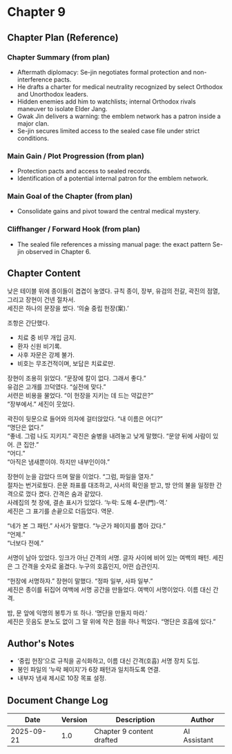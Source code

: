 # Chapter 9

## Chapter Plan (Reference)

### Chapter Summary (from plan)
- Aftermath diplomacy: Se-jin negotiates formal protection and non-interference pacts.
- He drafts a charter for medical neutrality recognized by select Orthodox and Unorthodox leaders.
- Hidden enemies add him to watchlists; internal Orthodox rivals maneuver to isolate Elder Jang.
- Gwak Jin delivers a warning: the emblem network has a patron inside a major clan.
- Se-jin secures limited access to the sealed case file under strict conditions.

### Main Gain / Plot Progression (from plan)
- Protection pacts and access to sealed records.
- Identification of a potential internal patron for the emblem network.

### Main Goal of the Chapter (from plan)
- Consolidate gains and pivot toward the central medical mystery.

### Cliffhanger / Forward Hook (from plan)
- The sealed file references a missing manual page: the exact pattern Se-jin observed in Chapter 6.

## Chapter Content

낮은 테이블 위에 종이들이 겹겹이 놓였다. 규칙 종이, 장부, 유검의 전갈, 곽진의 점열, 그리고 장현이 건넨 절차서.  
세진은 하나의 문장을 썼다. ‘의술 중립 헌장(案).’  

조항은 간단했다.  
- 치료 중 비무 개입 금지. 
- 환자 신원 비기록. 
- 사후 자문은 강제 불가. 
- 비호는 무조건적이며, 보답은 치료로만.  

장현이 조용히 읽었다. “문장에 칼이 없다. 그래서 좋다.”  
유검은 고개를 끄덕였다. “실전에 맞다.”  
서련은 비용을 물었다. “이 헌장을 지키는 데 드는 약값은?”  
“장부에서.” 세진이 웃었다.  

곽진이 뒷문으로 들어와 의자에 걸터앉았다. “내 이름은 어디?”  
“명단은 없다.”  
“좋네. 그럼 나도 지키지.” 곽진은 술병을 내려놓고 낮게 말했다. “문양 뒤에 사람이 있어. 큰 집안.”  
“어디.”  
“아직은 냄새뿐이야. 하지만 내부인이야.”  

장현이 눈을 감았다 뜨며 말을 이었다. “그럼, 파일을 열자.”  
절차는 번거로웠다. 은문 좌표를 대조하고, 사서의 확인을 받고, 방 안의 불을 일정한 간격으로 껐다 켰다. 간격은 숨과 같았다.  
사례집의 첫 장에, 결손 표시가 있었다. ‘누락: 도해 4-문(門)-역.’  
세진은 그 표기를 손끝으로 더듬었다. 역문.  

“네가 본 그 패턴.” 사서가 말했다. “누군가 페이지를 뽑아 갔다.”  
“언제.”  
“너보다 전에.”  

서명이 남아 있었다. 잉크가 아닌 간격의 서명. 글자 사이에 비어 있는 여백의 패턴. 세진은 그 간격을 숫자로 옮겼다. 누구의 호흡인지, 어떤 습관인지.  

“헌장에 서명하자.” 장현이 말했다. “정파 일부, 사파 일부.”  
세진은 종이를 뒤집어 여백에 서명 공간을 만들었다. 여백이 서명이었다. 이름 대신 간격.  

밤, 문 앞에 익명의 봉투가 또 하나. ‘명단을 만들지 마라.’  
세진은 웃음도 분노도 없이 그 말 위에 작은 점을 하나 찍었다. “명단은 호흡에 있다.”  

## Author's Notes
- ‘중립 헌장’으로 규칙을 공식화하고, 이름 대신 간격(호흡) 서명 장치 도입.
- 봉인 파일의 ‘누락 페이지’가 6장 패턴과 일치하도록 연결.
- 내부자 냄새 제시로 10장 목표 설정.

## Document Change Log
| Date       | Version | Description                       | Author       |
|------------|---------|-----------------------------------|--------------|
| 2025-09-21 | 1.0     | Chapter 9 content drafted         | AI Assistant |

